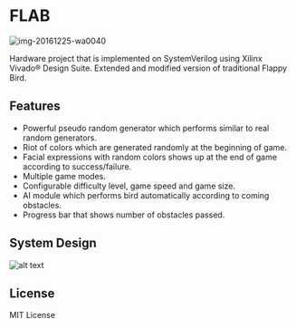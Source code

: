 # FLAB

![img-20161225-wa0040](https://cloud.githubusercontent.com/assets/12400946/22162330/f17b7a40-df56-11e6-8fa3-2927815ce45e.jpg)


Hardware project that is implemented on SystemVerilog using Xilinx Vivado® Design Suite. Extended and modified version of traditional Flappy Bird.

## Features

- Powerful pseudo random generator which performs similar to real random generators.
- Riot of colors which are generated randomly at the beginning of game.
- Facial expressions with random colors shows up at the end of game according to success/failure.
- Multiple game modes.
- Configurable difficulty level, game speed and game size.
- AI module which performs bird automatically according to coming obstacles.
- Progress bar that shows number of obstacles passed.

## System Design

![alt text](https://github.com/sonmezonur/FLAB/blob/master/FinalFlab.png)


## License

MIT License
